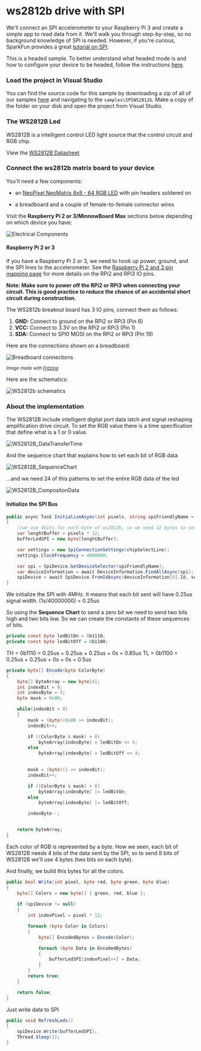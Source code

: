 ﻿# ws2812b drive with SPI

We'll connect an SPI accelerometer to your Raspberry Pi 3 and create a simple app to read data from it. We'll walk you through step-by-step, so no background knowledge of SPI is needed.
However, if you're curious, SparkFun provides a great [tutorial on SPI](https://learn.sparkfun.com/tutorials/serial-peripheral-interface-spi).

This is a headed sample.  To better understand what headed mode is and how to configure your device to be headed, follow the instructions [here](https://docs.microsoft.com/en-us/windows/iot-core/learn-about-hardware/headlessmode).

### Load the project in Visual Studio

You can find the source code for this sample by downloading a zip of all of our samples [here](https://github.com/Microsoft/Windows-iotcore-samples/archive/master.zip) and navigating to the `samples\SPIWS2812b`.  Make a copy of the folder on your disk and open the project from Visual Studio.

### The WS2812B Led

WS2812B is a intelligent control LED light source that the control circuit and RGB chip. 

View the [WS2812B Datasheet](https://cdn-shop.adafruit.com/datasheets/WS2812B.pdf)

### Connect the ws2812b matrix board to your device

You'll need a few components:

* <a name="NeoPixel NeoMatrix 8x8"></a>an [NeoPixel NeoMatrix 8x8 - 64 RGB LED](https://www.sparkfun.com/products/12662) with pin headers soldered on

* a breadboard and a couple of female-to-female connector wires

Visit the **Raspberry Pi 2 or 3/MinnowBoard Max** sections below depending on which device you have:

![Electrical Components](../../Resources/images/SPIWS2812b/Adafruit_NeoPixel8x8.jpg)

#### Raspberry Pi 2 or 3
If you have a Raspberry Pi 2 or 3, we need to hook up power, ground, and the SPI lines to the accelerometer.
 See the [Raspberry Pi 2 and 3 pin mapping page](https://docs.microsoft.com/en-us/windows/iot-core/learn-about-hardware/pinmappings/pinmappingsrpi) for more details on the RPi2 and RPi3 IO pins.

**Note: Make sure to power off the RPi2 or RPi3 when connecting your circuit. This is good practice to reduce the chance of an accidental short circuit during construction.**

The WS2812b breakout board has 3 IO pins, connect them as follows:

1. **GND:**  Connect to ground on the RPi2 or RPi3 (Pin 6)
2. **VCC:**  Connect to 3.3V on the RPi2 or RPi3 (Pin 1)
7. **SDA:**  Connect to SPI0 MOSI on the RPi2 or RPi3 (Pin 19)

Here are the connections shown on a breadboard:

![Breadboard connections](../../Resources/images/SPIWS2812b/RaspberryPi_WS2812b.png)

<sub>*Image made with [Fritzing](http://fritzing.org/)*</sub>
 
Here are the schematics:

![WS2812b schematics](../../Resources/images/SPIWS2812b/RaspberryPi_WS2812b_Schematics.png)

### About the implementation

The WS2812B include intelligent digital port data latch and signal reshaping amplification drive circuit. To set the RGB value there is a time specification that define what is a 1 or 0 value.

![WS2812B_DataTransferTime](../../Resources/images/SPIWS2812b/WS2812B_DataTransferTime.png)

And the sequence chart that explains how to set each bit of RGB data

![WS2812B_SequenceChart](../../Resources/images/SPIWS2812b/WS2812B_SequenceChart.png)

...and we need 24 of this patterns to set the entire RGB data of the led

![WS2812B_CompositonData](../../Resouces/images/SPIWS2812b/WS2812B_CompositionData.png)

#### Initialize the SPI Bus

```csharp
public async Task InitializeAsync(int pixels, string spiFriendlyName = "SPI0", int chipSelectLine = 0)
{
    //we use 4bits for each byte of ws2812b, so we need 12 bytes to set the 24 bytes of led
    var lenghtBuffer = pixels * 12;
    bufferLedSPI = new byte[lenghtBuffer];

    var settings = new SpiConnectionSettings(chipSelectLine);
    settings.ClockFrequency = 4000000;

    var spi = SpiDevice.GetDeviceSelector(spiFriendlyName);
    var deviceInformation = await DeviceInformation.FindAllAsync(spi);
    spiDevice = await SpiDevice.FromIdAsync(deviceInformation[0].Id, settings);
}
```

We initialize the SPI with 4MHz. It means that each bit sent will have 0.25us signal width. (1s/40000000) = 0.25us

So using the **Sequence Chart** to send a zero bit we need to send two bits high and two bits low. So we can create the constants of these sequences of bits. 

```csharp
private const byte ledBitOn = 0b1110;
private const byte ledBitOff = 0b1100;
```

TH = 0b1110 = 0.25us + 0.25us + 0.25us + 0s = 0.85us
TL = 0b1100 = 0.25us + 0.25us + 0s + 0s = 0.5us

```csharp
private byte[] Encode(byte ColorByte)
{
    byte[] byteArray = new byte[4];
    int indexBit = 0;
    int indexByte = 3;
    byte mask = 0x80;

    while(indexBit < 8)
    {
        mask = (byte)(0x80 >> indexBit);
        indexBit++;

        if ((ColorByte & mask) > 0)
            byteArray[indexByte] = ledBitOn << 4;
        else
            byteArray[indexByte] = ledBitOff << 4;

        
        mask = (byte)(1 >> indexBit);
        indexBit++;

        if ((ColorByte & mask) > 0)
            byteArray[indexByte] |= ledBitOn;
        else
            byteArray[indexByte] |= ledBitOff;

        indexByte--;


    return byteArray;
}
```

Each color of RGB is represented by a byte. How we seen, each bit of WS2812B needs 4 bits of the data sent by the SPI, so to send 8 bits of WS2812B we'll use 4 bytes (two bits on each byte).

And finally, we build this bytes for all the colors. 

```csharp
public bool Write(int pixel, byte red, byte green, byte blue)
{
    byte[] Colors = new byte[] { green, red, blue };
    
    if (spiDevice != null)
    {
        int indexPixel = pixel * 12;

        foreach (byte Color in Colors)
        { 
            byte[] EncodedBytes = Encode(Color);

            foreach (byte Data in EncodedBytes)
            {
                bufferLedSPI[indexPixel++] = Data;
            }
        }
        return true;
    }

    return false;
}
```

Just write data to SPI

```csharp
public void RefreshLeds()
{
    spiDevice.Write(bufferLedSPI);
    Thread.Sleep(1);
}
```
